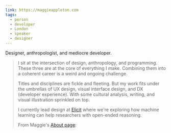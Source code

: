 ```yaml
---
link: https://maggieappleton.com
tags:
  - person
  - developer
  - London
  - speaker
  - designer
---
```

Designer, anthropologist, and mediocre developer.

> I sit at the intersection of design, anthropology, and programming. These three are at the core of everything I make. Combining them into a coherent career is a weird and ongoing challenge.
> 
> Titles and disciplines are fickle and fleeting. But my work fits under the umbrellas of UX design, visual interface design, and DX (developer experience). With some cultural analysis, writing, and visual illustration sprinkled on top.
>
> I currently lead design at [Elicit](https://elicit.com/) where we're exploring how machine learning can help researchers with open-ended reasoning.
> 
> From Maggie's [About page](https://maggieappleton.com/about):